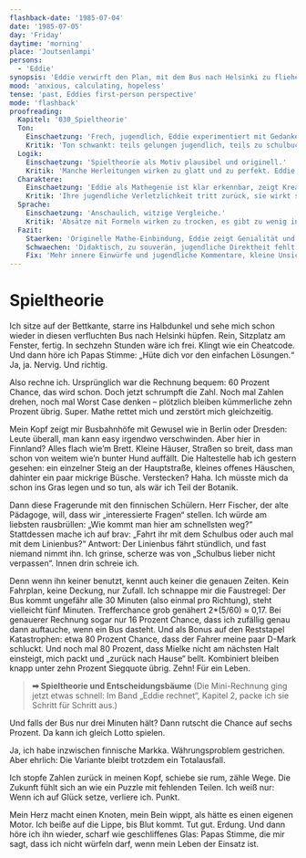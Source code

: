 ```yaml
---
flashback-date: '1985-07-04'
date: '1985-07-05'
day: 'Friday'
daytime: 'morning'
place: 'Joutsenlampi'
persons:
  - 'Eddie'
synopsis: 'Eddie verwirft den Plan, mit dem Bus nach Helsinki zu fliehen – zu riskant, die Erfolgschance liegt unter zehn Prozent.'
mood: 'anxious, calculating, hopeless'
tense: 'past, Eddies first-person perspective'
mode: 'flashback'
proofreading:
  Kapitel: '030_Spieltheorie'
  Ton:
    Einschaetzung: 'Frech, jugendlich, Eddie experimentiert mit Gedanken und wendet Mathe spielerisch an.'
    Kritik: 'Ton schwankt: teils gelungen jugendlich, teils zu schulbuchhaft erklärt. Gefahr, dass es zu didaktisch klingt.'
  Logik:
    Einschaetzung: 'Spieltheorie als Motiv plausibel und originell.'
    Kritik: 'Manche Herleitungen wirken zu glatt und zu perfekt. Eddie könnte mehr stolpern oder Halbwissen zeigen.'
  Charaktere:
    Einschaetzung: 'Eddie als Mathegenie ist klar erkennbar, zeigt Kreativität.'
    Kritik: 'Ihre jugendliche Verletzlichkeit tritt zurück, sie wirkt sehr souverän. Nebenfiguren fehlen.'
  Sprache:
    Einschaetzung: 'Anschaulich, witzige Vergleiche.'
    Kritik: 'Absätze mit Formeln wirken zu trocken, es gibt zu wenig innere Kommentare. Füllwörter und Spontaneität fehlen – Sprache fast zu glatt.'
  Fazit:
    Staerken: 'Originelle Mathe-Einbindung, Eddie zeigt Genialität und Witz.'
    Schwaechen: 'Didaktisch, zu souverän, jugendliche Direktheit fehlt.'
    Fix: 'Mehr innere Einwürfe und jugendliche Kommentare, kleine Unsicherheiten, trockene Passagen straffen.'
---
```


# Spieltheorie

Ich sitze auf der Bettkante, starre ins Halbdunkel und sehe mich schon wieder in
diesen verfluchten Bus nach Helsinki hüpfen. Rein, Sitzplatz am Fenster, fertig.
In sechzehn Stunden wäre ich frei. Klingt wie ein Cheatcode. Und dann höre ich
Papas Stimme: „Hüte dich vor den einfachen Lösungen.“ Ja, ja. Nervig. Und
richtig.

Also rechne ich. Ursprünglich war die Rechnung bequem: 60 Prozent Chance, das
wird schon. Doch jetzt schrumpft die Zahl. Noch mal Zahlen drehen, noch mal
Worst Case denken – plötzlich bleiben kümmerliche zehn Prozent übrig. Super.
Mathe rettet mich und zerstört mich gleichzeitig.

Mein Kopf zeigt mir Busbahnhöfe mit Gewusel wie in Berlin oder Dresden: Leute
überall, man kann easy irgendwo verschwinden. Aber hier in Finnland? Alles flach
wie’m Brett. Kleine Häuser, Straßen so breit, dass man schon von weitem wie’n
bunter Hund auffällt. Die Haltestelle hab ich gestern gesehen: ein einzelner
Steig an der Hauptstraße, kleines offenes Häuschen, dahinter ein paar mickrige
Büsche. Verstecken? Haha. Ich müsste mich da schon ins Gras legen und so tun,
als wär ich Teil der Botanik.

Dann diese Fragerunde mit den finnischen Schülern. Herr Fischer, der alte
Pädagoge, will, dass wir „interessierte Fragen“ stellen. Ich würde am liebsten
rausbrüllen: „Wie kommt man hier am schnellsten weg?“ Stattdessen mache ich auf
brav: „Fahrt ihr mit dem Schulbus oder auch mal mit dem Linienbus?“ Antwort: Der
Linienbus fährt stündlich, und fast niemand nimmt ihn. Ich grinse, scherze was
von „Schulbus lieber nicht verpassen“. Innen drin schreie ich.

Denn wenn ihn keiner benutzt, kennt auch keiner die genauen Zeiten. Kein
Fahrplan, keine Deckung, nur Zufall. Ich schnappe mir die Faustregel: Der Bus
kommt ungefähr alle 30 Minuten (also einmal pro Richtung), steht vielleicht fünf
Minuten. Trefferchance grob genähert 2*(5/60) ≈ 0,17. Bei genauerer Rechnung
sogar nur 16 Prozent Chance, dass ich zufällig genau dann auftauche, wenn ein
Bus dasteht. Und als Bonus auf den Reststapel Katastrophen: etwa 80 Prozent
Chance, dass der Fahrer meine paar D-Mark schluckt. Und noch mal 80 Prozent,
dass Mielke nicht am nächsten Halt einsteigt, mich packt und „zurück nach Hause“
bellt. Kombiniert bleiben knapp unter zehn Prozent Siegquote übrig. Zehn! Für
ein Leben.

> **➡ Spieltheorie und Entscheidungsbäume**
> (Die Mini-Rechnung ging jetzt etwas schnell: Im Band „Eddie rechnet“, Kapitel 2, packe ich sie Schritt für Schritt aus.)

Und falls der Bus nur drei Minuten hält? Dann rutscht die Chance auf sechs
Prozent. Da kann ich gleich Lotto spielen.

Ja, ich habe inzwischen finnische Markka. Währungsproblem gestrichen. Aber
ehrlich: Die Variante bleibt trotzdem ein Totalausfall.

Ich stopfe Zahlen zurück in meinen Kopf, schiebe sie rum, zähle Wege. Die
Zukunft fühlt sich an wie ein Puzzle mit fehlenden Teilen. Ich weiß nur: Wenn
ich auf Glück setze, verliere ich. Punkt.

Mein Herz macht einen Knoten, mein Bein wippt, als hätte es einen eigenen Motor.
Ich beiße auf die Lippe, bis Blut kommt. Tut gut. Erdung. Und dann höre ich ihn
wieder, scharf wie geschliffenes Glas: Papas Stimme, die mir sagt, dass ich
nicht würfeln darf, wenn mein Leben der Einsatz ist.
